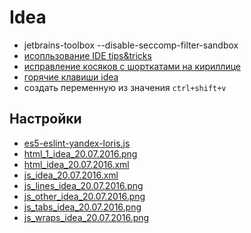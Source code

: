 # Idea

 * jetbrains-toolbox --disable-seccomp-filter-sandbox
 * [исопльзование IDE tips&tricks](https://www.youtube.com/watch?v=eq3KiAH4IBI)
 * [исправление косяков с шорткатами на кириллице](https://github.com/zheludkovm/LinuxJavaFixes)
 * [горячие клавиши idea](http://devcolibri.com/2151)
 * создать переменную из значения `ctrl+shift+v`

## Настройки
 * [es5-eslint-yandex-loris.js](/kbo/files/idea/es5-eslint-yandex-loris.js)
 * [html_1_idea_20.07.2016.png](/kbo/files/idea/html_1_idea_20.07.2016.png)
 * [html_idea_20.07.2016.xml](/kbo/files/idea/html_idea_20.07.2016.xml)
 * [js_idea_20.07.2016.xml](/kbo/files/idea/js_idea_20.07.2016.xml)
 * [js_lines_idea_20.07.2016.png](/kbo/files/idea/js_lines_idea_20.07.2016.png)
 * [js_other_idea_20.07.2016.png](/kbo/files/idea/js_other_idea_20.07.2016.png)
 * [js_tabs_idea_20.07.2016.png](/kbo/files/idea/js_tabs_idea_20.07.2016.png)
 * [js_wraps_idea_20.07.2016.png](/kbo/files/idea/js_wraps_idea_20.07.2016.png)